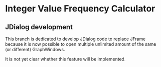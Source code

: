 Integer Value Frequency Calculator
==================================

JDialog development
-------------------

This branch is dedicated to develop JDialog code to replace JFrame because it is now possible to open multiple unlimited amount of the same (or different) GraphWindows. 

It is not yet clear whether this feature will be implemented.